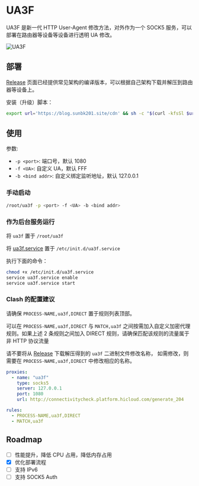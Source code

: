 # UA3F

UA3F 是新一代 HTTP User-Agent 修改方法，对外作为一个 SOCK5 服务，可以部署在路由器等设备等设备进行透明 UA 修改。

![UA3F](https://sunbk201.oss-cn-beijing.aliyuncs.com/img/ua3f)

## 部署

[Release](https://github.com/SunBK201/UA3F/releases) 页面已经提供常见架构的编译版本，可以根据自己架构下载并解压到路由器等设备上。

安装（升级）脚本：
```bash
export url='https://blog.sunbk201.site/cdn' && sh -c "$(curl -kfsSl $url/install.sh)"
```

## 使用

参数:
- `-p <port>`: 端口号，默认 1080
- `-f <UA>`: 自定义 UA，默认 FFF
- `-b <bind addr>`: 自定义绑定监听地址，默认 127.0.0.1

### 手动启动
```bash
/root/ua3f -p <port> -f <UA> -b <bind addr>
```

### 作为后台服务运行
将 `ua3f` 置于 `/root/ua3f`

将 [ua3f.service](ua3f.service) 置于 `/etc/init.d/ua3f.service`

执行下面的命令：
```bash
chmod +x /etc/init.d/ua3f.service
service ua3f.service enable
service ua3f.service start
```

### Clash 的配置建议
请确保 `PROCESS-NAME,ua3f,DIRECT` 置于规则列表顶部。

可以在 `PROCESS-NAME,ua3f,DIRECT` 与 `MATCH,ua3f` 之间按需加入自定义加密代理规则。如果上述 2 条规则之间加入 DIRECT 规则，请确保匹配该规则的流量属于非 HTTP 协议流量

请不要将从 [Release](https://github.com/SunBK201/UA3F/releases) 下载解压得到的 `ua3f` 二进制文件修改名称，
如需修改，则需要在 `PROCESS-NAME,ua3f,DIRECT` 中修改相应的名称。

```yaml
proxies:
  - name: "ua3f"
    type: socks5
    server: 127.0.0.1
    port: 1080
    url: http://connectivitycheck.platform.hicloud.com/generate_204

rules:
  - PROCESS-NAME,ua3f,DIRECT
  - MATCH,ua3f
```

## Roadmap

- [ ] 性能提升，降低 CPU 占用，降低内存占用
- [x] 优化部署流程
- [ ] 支持 IPv6
- [ ] 支持 SOCK5 Auth